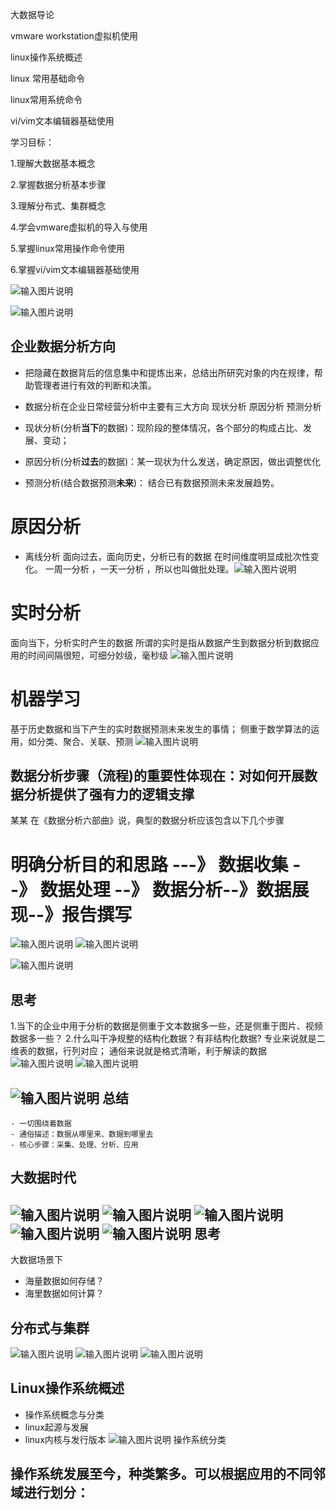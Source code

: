 

 大数据导论

 vmware workstation虚拟机使用

linux操作系统概述

linux 常用基础命令

linux常用系统命令

vi/vim文本编辑器基础使用


  学习目标：
 
1.理解大数据基本概念

2.掌握数据分析基本步骤

3.理解分布式、集群概念

4.学会vmware虚拟机的导入与使用

5.掌握linux常用操作命令使用

6.掌握vi/vim文本编辑器基础使用


![输入图片说明](/imgs/2024-01-01/GG9fkI95ajKJwxOy.png)

![输入图片说明](/imgs/2024-01-01/KEkOVORv5zYsM4uE.png)

企业数据分析方向
--

- 把隐藏在数据背后的信息集中和提炼出来，总结出所研究对象的内在规律，帮助管理者进行有效的判断和决策。
- 数据分析在企业日常经营分析中主要有三大方向
现状分析  原因分析 预测分析

- 现状分析(分析**当下**的数据)：现阶段的整体情况，各个部分的构成占比、发展、变动；
- 原因分析(分析**过去**的数据)：某一现状为什么发送，确定原因，做出调整优化
- 预测分析(结合数据预测**未来**)： 结合已有数据预测未来发展趋势。


# 原因分析
- 离线分析 
面向过去，面向历史，分析已有的数据
在时间维度明显成批次性变化。 一周一分析 ，一天一分析 ，所以也叫做批处理。![输入图片说明](/imgs/2024-01-01/vh6v7b2JeynE9mYg.png)
# 实时分析
面向当下，分析实时产生的数据
所谓的实时是指从数据产生到数据分析到数据应用的时间间隔很短，可细分妙级，毫秒级
![输入图片说明](/imgs/2024-01-01/bYfzvMywaasvxYpE.png)
# 机器学习
基于历史数据和当下产生的实时数据预测未来发生的事情；
侧重于数学算法的运用，如分类、聚合、关联、预测
![输入图片说明](/imgs/2024-01-01/zwZCe3RqL3mRJq6x.png)

数据分析步骤（流程)的重要性体现在：对如何开展数据分析提供了强有力的逻辑支撑
--
某某 在《数据分析六部曲》说，典型的数据分析应该包含以下几个步骤

# 明确分析目的和思路 ---》 数据收集 --》 数据处理 --》 数据分析--》数据展现--》报告撰写
![输入图片说明](/imgs/2024-01-01/NqZv5zEy8TWra4hg.png)
![输入图片说明](/imgs/2024-01-01/Gwb0exHvV4T1f7pI.png)

![输入图片说明](/imgs/2024-01-01/P6N19Y9P4tI5oVsS.png)

思考
--
1.当下的企业中用于分析的数据是侧重于文本数据多一些，还是侧重于图片、视频数据多一些？
2.什么叫干净规整的结构化数据？有非结构化数据?
  专业来说就是二维表的数据，行列对应；
  通俗来说就是格式清晰，利于解读的数据
![输入图片说明](/imgs/2024-01-01/eGjeDIlhaMl0Ma16.png)
![输入图片说明](/imgs/2024-01-01/MgTtrH0C0G85qs0N.png)

![输入图片说明](/imgs/2024-01-01/0HoLzVzjLCzMarf6.png)
总结
--
```
- 一切围绕着数据
- 通俗描述：数据从哪里来、数据到哪里去
- 核心步骤：采集、处理、分析、应用
```
大数据时代
--
![输入图片说明](/imgs/2024-01-01/GSVwDfFEP02svjca.png)
![输入图片说明](/imgs/2024-01-01/8BgAsMkLklHTNO13.png)
![输入图片说明](/imgs/2024-01-01/SZ9VeR2cm5JSywdO.png)
![输入图片说明](/imgs/2024-01-01/QuK5UIxLVQdv4lCs.png)
![输入图片说明](/imgs/2024-01-01/teDfWDH4X5eKNSlE.png)
思考
--
大数据场景下
- 海量数据如何存储？
- 海里数据如何计算？


分布式与集群
--
![输入图片说明](/imgs/2024-01-01/tLYMv8ZETjrr66nc.png)
![输入图片说明](/imgs/2024-01-01/QJFTHJrtbGLKnwzp.png)
![输入图片说明](/imgs/2024-01-01/6gnovPJsataSqiOP.png)

Linux操作系统概述
--
- 操作系统概念与分类
- linux起源与发展
- linux内核与发行版本
![输入图片说明](/imgs/2024-01-01/M05HoFUl4UO1Zmpp.png)
操作系统分类

操作系统发展至今，种类繁多。可以根据应用的不同邻域进行划分：
- 
<!--stackedit_data:
eyJoaXN0b3J5IjpbMTkyMjA5Mjg1NiwzNDczMTU5MCwtNTcyOT
U3NzExLC0xNTQ5NTMxMzI5LDQ0MDkwNTYxOV19
-->